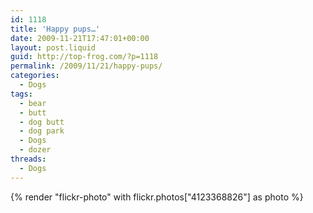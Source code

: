 ```yaml
---
id: 1118
title: 'Happy pups…'
date: 2009-11-21T17:47:01+00:00
layout: post.liquid
guid: http://top-frog.com/?p=1118
permalink: /2009/11/21/happy-pups/
categories:
  - Dogs
tags:
  - bear
  - butt
  - dog butt
  - dog park
  - Dogs
  - dozer
threads:
  - Dogs
---
```


{% render "flickr-photo" with flickr.photos["4123368826"] as photo %}
